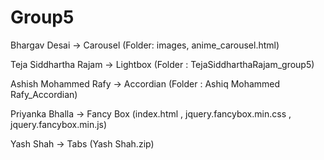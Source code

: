 # Group5

Bhargav Desai -> Carousel (Folder: images, anime_carousel.html)

Teja Siddhartha Rajam -> Lightbox (Folder : TejaSiddharthaRajam_group5)

Ashish Mohammed Rafy -> Accordian (Folder : Ashiq Mohammed Rafy_Accordian)

Priyanka Bhalla -> Fancy Box (index.html , jquery.fancybox.min.css , jquery.fancybox.min.js)

Yash Shah -> Tabs (Yash Shah.zip)
